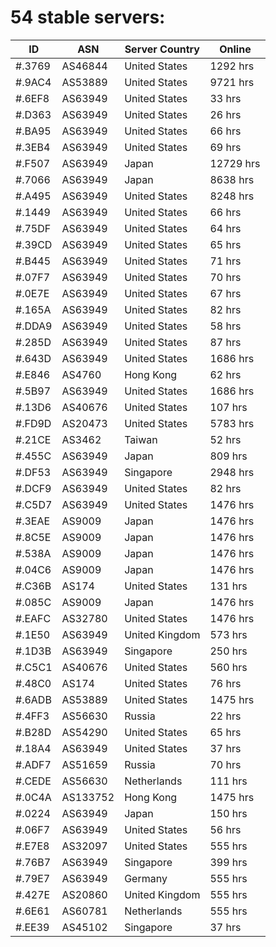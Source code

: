 # 54 stable servers:

| ID | ASN | Server Country | Online |
| ------ | ------ | ------ | ------ |
| #.3769 | AS46844 | United States | 1292 hrs |
| #.9AC4 | AS53889 | United States | 9721 hrs |
| #.6EF8 | AS63949 | United States | 33 hrs |
| #.D363 | AS63949 | United States | 26 hrs |
| #.BA95 | AS63949 | United States | 66 hrs |
| #.3EB4 | AS63949 | United States | 69 hrs |
| #.F507 | AS63949 | Japan | 12729 hrs |
| #.7066 | AS63949 | Japan | 8638 hrs |
| #.A495 | AS63949 | United States | 8248 hrs |
| #.1449 | AS63949 | United States | 66 hrs |
| #.75DF | AS63949 | United States | 64 hrs |
| #.39CD | AS63949 | United States | 65 hrs |
| #.B445 | AS63949 | United States | 71 hrs |
| #.07F7 | AS63949 | United States | 70 hrs |
| #.0E7E | AS63949 | United States | 67 hrs |
| #.165A | AS63949 | United States | 82 hrs |
| #.DDA9 | AS63949 | United States | 58 hrs |
| #.285D | AS63949 | United States | 87 hrs |
| #.643D | AS63949 | United States | 1686 hrs |
| #.E846 | AS4760 | Hong Kong | 62 hrs |
| #.5B97 | AS63949 | United States | 1686 hrs |
| #.13D6 | AS40676 | United States | 107 hrs |
| #.FD9D | AS20473 | United States | 5783 hrs |
| #.21CE | AS3462 | Taiwan | 52 hrs |
| #.455C | AS63949 | Japan | 809 hrs |
| #.DF53 | AS63949 | Singapore | 2948 hrs |
| #.DCF9 | AS63949 | United States | 82 hrs |
| #.C5D7 | AS63949 | United States | 1476 hrs |
| #.3EAE | AS9009 | Japan | 1476 hrs |
| #.8C5E | AS9009 | Japan | 1476 hrs |
| #.538A | AS9009 | Japan | 1476 hrs |
| #.04C6 | AS9009 | Japan | 1476 hrs |
| #.C36B | AS174 | United States | 131 hrs |
| #.085C | AS9009 | Japan | 1476 hrs |
| #.EAFC | AS32780 | United States | 1476 hrs |
| #.1E50 | AS63949 | United Kingdom | 573 hrs |
| #.1D3B | AS63949 | Singapore | 250 hrs |
| #.C5C1 | AS40676 | United States | 560 hrs |
| #.48C0 | AS174 | United States | 76 hrs |
| #.6ADB | AS53889 | United States | 1475 hrs |
| #.4FF3 | AS56630 | Russia | 22 hrs |
| #.B28D | AS54290 | United States | 65 hrs |
| #.18A4 | AS63949 | United States | 37 hrs |
| #.ADF7 | AS51659 | Russia | 70 hrs |
| #.CEDE | AS56630 | Netherlands | 111 hrs |
| #.0C4A | AS133752 | Hong Kong | 1475 hrs |
| #.0224 | AS63949 | Japan | 150 hrs |
| #.06F7 | AS63949 | United States | 56 hrs |
| #.E7E8 | AS32097 | United States | 555 hrs |
| #.76B7 | AS63949 | Singapore | 399 hrs |
| #.79E7 | AS63949 | Germany | 555 hrs |
| #.427E | AS20860 | United Kingdom | 555 hrs |
| #.6E61 | AS60781 | Netherlands | 555 hrs |
| #.EE39 | AS45102 | Singapore | 37 hrs |

